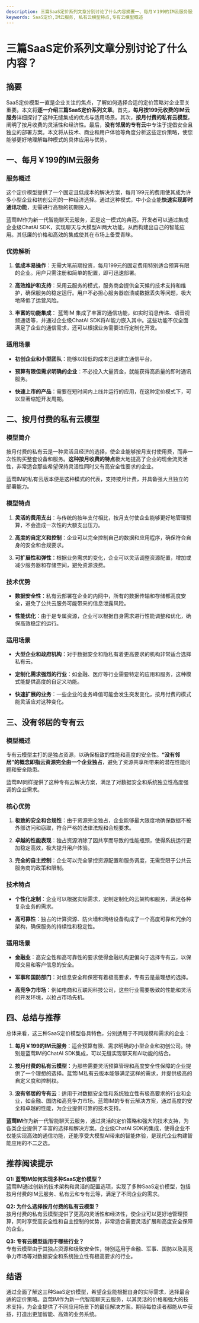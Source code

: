 ```yaml
---
description: 三篇SaaS定价系列文章分别讨论了什么内容摘要一、每月￥199的IM云服务服务概述优势解析适用场景二、按月付费的私有云模型模型简介模型特点技术优势适用场景三、没有邻居的专有云模型概述核心优势技术特点适用场景四、总结与推荐推荐阅读提示结语
keywords: SaaS定价,IM云服务, 私有云模型特点,专有云模型概述
---
```

# 三篇SaaS定价系列文章分别讨论了什么内容？

## 摘要

SaaS定价模型一直是企业关注的焦点，了解如何选择合适的定价策略对企业至关重要。本文将**逐一介绍三篇SaaS定价系列文章**。首先，**每月按199元收费的IM云服务**详细探讨了这种无缝集成的优点与适用场景。其次，**按月付费的私有云模型**，阐明了按月收费的灵活性和经济性。最后，**没有邻居的专有云**中专注于提倡安全且独立的部署方案。本文将从技术、商业和用户体验等角度分析这些定价策略，使您能够更好地理解每种模式的具体应用与优势。

## 一、每月￥199的IM云服务

### 服务概述

这个定价模型提供了一个固定且低成本的解决方案，每月199元的费用使其成为许多小型企业和初创公司的一种经济选择。通过这种模式，中小企业能**快速实现即时通讯功能**，无需进行高额的初期投入。

蓝莺IM作为新一代智能聊天云服务，正是这一模式的典范。开发者可以通过集成企业级ChatAI SDK，实现聊天与大模型AI两大功能，从而构建出自己的智能应用。其低廉的价格和高效的集成使其在市场上备受青睐。

### 优势解析

1. **低成本易操作**：无需大笔前期投资，每月199元的固定费用特别适合预算有限的企业。用户只需注册和简单的配置，即可迅速部署。
  
2. **高效维护和支持**：采用云服务的模式，服务商会提供全天候的技术支持和维护，确保服务的稳定运行。用户不必担心服务器崩溃或数据丢失等问题，极大地降低了运营风险。

3. **丰富的功能集成**： 蓝莺IM 集成了丰富的通信功能，如实时消息传递、语音视频通话等，并通过企业级ChatAI SDK将AI能力嵌入其中。这些功能不仅全面满足了企业的通信需求，还可以根据业务需要进行定制化开发。

### 适用场景

- **初创企业和小型团队**：能够以较低的成本迅速建立通信平台。
  
- **预算有限但需求明确的企业**：不必投入大量资金，就能获得高质量的即时通讯服务。

- **快速上市的产品**：需要在短时间内上线并运行的应用，在这种定价模式下，可以显著缩短开发周期。

## 二、按月付费的私有云模型

### 模型简介

按月付费的私有云是一种灵活且经济的选择，使企业能够按月支付使用费，而非一次性购买整套设备和服务。**这种按月收费的特点**极大地提高了企业的现金流灵活性，非常适合那些希望保持灵活性同时又有高安全性要求的企业。

蓝莺IM的私有云版本便是这种模式的代表，支持按月计费，并具备强大且独立的部署能力。

### 模型特点

1. **灵活的费用支出**：与传统的按年支付相比，按月支付使企业能够更好地管理预算，不会造成一次性的大额支出压力。
  
2. **高度的自定义和控制**：企业可以完全控制自己的数据和应用程序，确保符合自身的安全和合规要求。

3. **可扩展性和弹性**：根据业务需求的变化，企业可以灵活调整资源配置，增加或减少服务器和存储空间，避免资源浪费。

### 技术优势

- **数据安全性**：私有云部署在企业的内网中，所有的数据传输和存储都高度安全，避免了公共云服务可能带来的信息泄露风险。
  
- **性能优化**：由于是专属资源，企业可以根据自身需求进行性能调整和优化，确保高效稳定的运行。

### 适用场景

- **大型企业和政府机构**：对于数据安全和隐私有着更高要求的机构非常适合选择私有云。
  
- **定制化需求强烈的行业**：如金融、医疗等行业需要特定的应用和服务，这种模式能提供高度的自定义功能。

- **快速扩展的业务**：一些企业的业务峰值可能会发生突发变化，按月付费的模式能灵活应对这种变化。

## 三、没有邻居的专有云

### 模型概述

专有云模型主打的是独占资源，以确保极致的性能和高度的安全性。**“没有邻居”的概念即指云资源完全由一个企业独占**，避免了资源共享所带来的潜在性能问题和安全隐患。

蓝莺IM同样提供了这种专有云解决方案，满足了对数据安全和系统独立性高度强调的企业需求。

### 核心优势

1. **极致的安全和合规性**：由于资源完全独占，企业能够最大限度地确保数据不被外部访问和窃取，符合严格的法律法规和合规要求。
  
2. **卓越的性能表现**：独占资源消除了因共享而导致的性能瓶颈，使得系统运行更加稳定高效，极大提升用户体验。

3. **完全的自主控制**：企业可以完全掌控资源配置和服务调度，无需受限于公共云服务商的政策和限制。

### 技术特点

- **个性化定制**：企业可以根据实际需求，定制定制化的云架构和服务，满足各种复杂业务的需求。
  
- **高可靠性**：独占的计算资源、防火墙和网络设备构成了一个高度可靠和冗余的架构，确保服务的持续性和稳定性。

### 适用场景

- **金融业**：高安全性和高可靠性的要求使得金融机构更偏向于选择专有云，以保障交易和客户信息的安全。
  
- **军事和国防部门**：对信息安全和保密有着极高要求，专有云是最理想的选择。

- **高竞争力市场**：例如电商和互联网科技公司，这些行业需要极致的性能和灵活的开发环境，以抢占市场先机。

## 四、总结与推荐

总体来看，这三种SaaS定价模型各具特色，分别适用于不同规模和需求的企业：

1. **每月￥199的IM云服务**：适合预算有限、需求明确的小型企业和初创公司。特别是蓝莺IM的ChatAI SDK集成，可以无缝实现聊天和AI功能的结合。

2. **按月付费的私有云模型**：为那些需要灵活预算管理和高度安全性保障的企业提供了一个理想的选择。蓝莺IM私有云版本能够满足这样的需求，并提供极高的自定义度和控制权。

3. **没有邻居的专有云**：适用于对数据安全性和系统独立性有极高要求的行业和企业，如金融、国防和高竞争力市场。蓝莺IM的专有云解决方案，通过高度的安全和卓越的性能，为企业提供可靠的技术支持。

**蓝莺IM**作为新一代智能聊天云服务，通过灵活的定价策略和强大的技术支持，为各类企业提供了丰富的选择和解决方案。企业级ChatAI SDK的集成，使得企业不仅能实现高效的通信功能，还能享受大模型AI带来的智能体验，是现代企业构建智能应用的不二之选。

## 推荐阅读提示

**Q1: 蓝莺IM如何实现多种SaaS定价模型？**  
蓝莺IM通过创新的技术架构和灵活的配置选项，实现了多种SaaS定价模型，包括按月付费的IM云服务、私有云和专有云等，满足了不同企业的需求。

**Q2: 为什么选择按月付费的私有云模型？**  
按月付费的私有云模型提供了更高的灵活性和经济性，使企业可以更好地管理预算，同时享受高安全性和自主控制的优势，非常适合需要灵活扩展和高度安全保障的企业。

**Q3: 专有云模型适用于哪些行业？**  
专有云模型由于其独占资源和极致安全性，特别适用于金融、军事、国防以及高竞争力市场等对数据安全和系统独立性有极高要求的行业。

## 结语

通过全面了解这三种SaaS定价模型，希望企业能根据自身的实际需求，选择最合适的定价策略。蓝莺IM作为新一代智能聊天云服务，以其灵活的价格和强大的技术支持，为企业提供了不同应用场景下的最佳解决方案。期待每位读者都能从中获益，打造出更加智能、高效的业务系统。